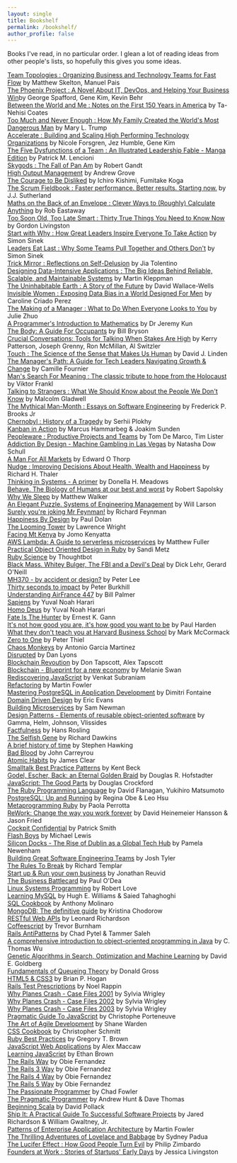 ```yaml
---
layout: single
title: Bookshelf
permalink: /bookshelf/
author_profile: false
---
```


Books I've read, in no particular order.
I glean a lot of reading ideas from other people's lists, so hopefully this gives you some ideas.

[Team Topologies : Organizing Business and Technology Teams for Fast Flow](https://www.bookdepository.com/Team-Topologies/9781942788812) by Matthew Skelton, Manuel Pais  
[The Phoenix Project : A Novel About IT, DevOps, and Helping Your Business Win](https://www.bookdepository.com/Phoenix-Project-George-Spafford/9780988262508)by George Spafford, Gene Kim, Kevin Behr  
[Between the World and Me : Notes on the First 150 Years in America](https://www.bookdepository.com/Between-World-Me-Ta-Nehisi-Coates/9780812993547) by Ta-Nehisi Coates  
[Too Much and Never Enough : How My Family Created the World's Most Dangerous Man](https://www.bookdepository.com/Too-Much-and-Never-Enough/9781471190148) by Mary L. Trump  
[Accelerate : Building and Scaling High Performing Technology Organizations](https://www.bookdepository.com/Accelerate/9781942788331) by Nicole Forsgren, Jez Humble, Gene Kim  
[The Five Dysfunctions of a Team : An Illustrated Leadership Fable - Manga Edition](https://www.bookdepository.com/Five-Dysfunctions-Team-Patrick-M-Lencioni/9780470823385) by Patrick M. Lencioni  
[Skygods : The Fall of Pan Am](https://www.bookdepository.com/Skygods-Robert-Gandt/9780615611839) by Robert Gandt  
[High Output Management](https://www.bookdepository.com/High-Output-Management/9780679762881) by Andrew Grove  
[The Courage to Be Disliked](https://www.bookdepository.com/The-Courage-to-Be-Disliked-Ichiro-Kishimi/9781501197277) by Ichiro Kishimi, Fumitake Koga  
[The Scrum Fieldbook : Faster performance. Better results. Starting now.](https://www.bookdepository.com/The-Scrum-Fieldbook/9781847942685) by J.J. Sutherland  
[Maths on the Back of an Envelope : Clever Ways to (Roughly) Calculate Anything](https://www.bookdepository.com/Maths-on-Back-Envelope-Rob-Eastaway/9780008324582) by Rob Eastaway  
[Too Soon Old, Too Late Smart : Thirty True Things You Need to Know Now](https://www.bookdepository.com/Too-Soon-Old-Too-Late-Smart-Gordon-Livingston/9780340839362) by Gordon Livingston  
[Start with Why : How Great Leaders Inspire Everyone To Take Action](https://www.bookdepository.com/Start-With-Why-Simon-Sinek/9780241958223) by Simon Sinek  
[Leaders Eat Last : Why Some Teams Pull Together and Others Don't](https://www.bookdepository.com/Leaders-Eat-Last/9780670923175) by Simon Sinek  
[Trick Mirror : Reflections on Self-Delusion](https://www.bookdepository.com/Trick-Mirror/9780008294922) by Jia Tolentino  
[Designing Data-Intensive Applications : The Big Ideas Behind Reliable, Scalable, and Maintainable Systems](https://www.bookdepository.com/Designing-Data-Intensive-Applications-Martin-Kleppmann/9781449373320) by Martin Kleppman  
[The Uninhabitable Earth : A Story of the Future](https://www.bookdepository.com/Uninhabitable-Earth-David-Wallace-wells/9780141988870) by David Wallace-Wells  
[Invisible Women : Exposing Data Bias in a World Designed For Men](https://www.bookdepository.com/Invisible-Women-Caroline-Criado-Perez/9781784741723) by Caroline Criado Perez  
[The Making of a Manager : What to Do When Everyone Looks to You](https://www.bookdepository.com/Making-Manager-Zhuo-Julie/9780525540427) by Julie Zhuo  
[A Programmer's Introduction to Mathematics](https://www.bookdepository.com/A-Programmer-s-Introduction-to-Mathematics/9781727125450) by Dr Jeremy Kun  
[The Body: A Guide For Occupants](https://www.bookdepository.com/The-Body-Bill-Bryson/9780857522405) by Bill Bryson  
[Crucial Conversations: Tools for Talking When Stakes Are High](https://www.bookdepository.com/Crucial-Conversations-Tools-for-Talking-When-Stakes-Are-High-Second-Edition-Kerry-Patterson/9780071771320) by Kerry Patterson, Joseph Grenny, Ron McMillan, Al Switzler  
[Touch : The Science of the Sense that Makes Us Human](https://www.bookdepository.com/Touch-David-J-Linden/9780241184066) by David J. Linden  
[The Manager's Path: A Guide for Tech Leaders Navigating Growth & Change](https://www.bookdepository.com/Manager-s-Path-Camille-Fournier/9781491973899) by Camille Fournier  
[Man's Search For Meaning : The classic tribute to hope from the Holocaust](https://www.bookdepository.com/Mans-Search-For-Meaning-Viktor-E.-Frankl/9781846041242) by Viktor Frankl  
[Talking to Strangers : What We Should Know about the People We Don't Know](https://www.bookdepository.com/Talking-Strangers-Malcolm-Gladwell/9780241351574) by Malcolm Gladwell  
[The Mythical Man-Month : Essays on Software
Engineering](https://www.bookdepository.com/Mythical-Man-Month-Frederick-P-Brooks-Jr/9780201835953) by Frederick P. Brooks Jr  
[Chernobyl : History of a Tragedy](https://www.bookdepository.com/Chernobyl-Serhii-Plokhy/9780141988351) by Serhii Plokhy  
[Kanban in Action](https://www.bookdepository.com/Kanban-in-Action-Marcus-Hammarberg/9781617291050) by Marcus Hammarbeg & Joakim Sunden  
[Peopleware : Productive Projects and Teams](https://www.bookdepository.com/Peopleware-Tom-DeMarco/9780321934116) by Tom De Marco, Tim Lister  
[Addiction By Design - Machine Gambling in Las
Vegas](https://www.bookdepository.com/Addiction-by-Design-Natasha-Dow-Schull/9780691160887) by Natasha Dow Schull  
[A Man For All Markets](https://www.bookdepository.com/Man-for-All-Markets-Edward-O-Thorp/9780812979909) by Edward O Thorp  
[Nudge : Improving Decisions About Health, Wealth and Happiness](https://www.bookdepository.com/Nudge/9780143115267) by Richard H. Thaler  
[Thinking in Systems - A primer](https://www.bookdepository.com/Thinking-in-Systems-Donella-Meadows/9781603580557) by Donella H. Meadows  
[Behave. The Biology of Humans at our best and worst](https://www.bookdepository.com/Behave/9780099575061) by Robert Sapolsky  
[Why We Sleep](https://www.bookdepository.com/Why-We-Sleep-Matthew-Walker/9780141983769) by Matthew Walker  
[An Elegant Puzzle. Systems of Engineering Management](https://www.amazon.com/dp/1732265186) by Will Larson  
[Surely you're joking Mr Feynman!](https://www.bookdepository.com/Surely-You-re-Joking-Mr-Feynman/9780099173311) by Richard Feynman  
[Happiness By Design](https://www.bookdepository.com/Happiness-by-Design/9780141977539) by Paul Dolan  
[The Looming Tower](https://www.bookdepository.com/The-Looming-Tower/9780141029351) by Lawrence Wright  
[Facing Mt Kenya](https://www.bookdepository.com/Facing-Mount-Kenya/9780394702100) by Jomo Kenyatta  
[AWS Lambda: A Guide to serverless microservices](https://www.amazon.com/AWS-Lambda-Guide-Serverless-Microservices-ebook/dp/B016JOMAEE) by Matthew Fuller  
[Practical Object Oriented Design in Ruby](https://www.bookdepository.com/Practical-Object-Oriented-Design-Ruby-Sandi-Metz/9780321721334) by Sandi Metz  
[Ruby Science](https://github.com/thoughtbot/ruby-science) by Thoughtbot  
[Black Mass. Whitey Bulger, The FBI and a Devil's Deal](https://www.bookdepository.com/Black-Mass/9781782116240) by Dick Lehr, Gerard O'Neill  
[MH370 - by accident or design?](https://www.amazon.com/MH-370-Accident-Peter-Lee-ebook/dp/B00KR6QAL0) by Peter Lee  
[Thirty seconds to impact](https://www.bookdepository.com/Thirty-Seconds-Impact-Peter-Burkhill/9781449088583) by Peter Burkhill  
[Understanding AirFrance 447](https://www.amazon.com/Understanding-Air-France-Bill-Palmer-ebook/dp/B00E5W9YZG) by Bill Palmer  
[Sapiens](https://www.bookdepository.com/Sapiens/9780099590088) by Yuval Noah Harari  
[Homo Deus](https://www.bookdepository.com/Homo-Deus-Yuval-Noah-Harari/9781784703936) by Yuval Noah Harari  
[Fate Is The Hunter](https://www.bookdepository.com/Fate-is-the-Hunter/9781908059024) by Ernest K. Gann  
[It's not how good you are, it's how good you want to be](https://www.bookdepository.com/It-s-Not-How-Good-You-Are--It-s-How-Good-You-Want-to-Be/9780714843377) by Paul Harden  
[What they don't teach you at Harvard Business School](https://www.bookdepository.com/What-They-Don-t-Teach-You-At-Harvard-Business-School/9781781253397) by Mark McCormack  
[Zero to One](https://www.bookdepository.com/Zero-One-Blake-Masters/9780753555200) by Peter Thiel  
[Chaos Monkeys](https://www.bookdepository.com/Chaos-Monkeys/9781785036460) by Antonio Garcia Martinez  
[Disrupted](https://www.bookdepository.com/Disrupted/9781786491022) by Dan Lyons  
[Blockchain Revoution](https://www.bookdepository.com/Blockchain-Revolution/9780241237861) by Don Tapscott, Alex Tapscott  
[Blockchain - Blueprint for a new economy](https://www.bookdepository.com/Blockchain/9781491920497) by Melanie Swan  
[Rediscovering JavaScript](https://www.bookdepository.com/Rediscovering-JavaScript-Venkat-Subramaniam/9781680505467) by Venkat Subraniam  
[Refactoring](https://www.bookdepository.com/Refactoring/9780201485677) by Martin Fowler  
[Mastering PostgreSQL in Application Development](https://www.amazon.com/Mastering-PostgreSQL-Application-Development-Fontaine/dp/024494525X) by Dimitri Fontaine  
[Domain Driven Design](https://www.bookdepository.com/Domain-Driven-Design/9780321125217) by Eric Evans  
[Building Microservices](https://www.bookdepository.com/Building-Microservices-Sam-Newman/9781491950357) by Sam Newman  
[Design Patterns - Elements of reusable object-oriented software](https://www.bookdepository.com/Design-Patterns/9780201633610) by Gamma, Helm, Johnson, Vlissides  
[Factfulness](https://www.bookdepository.com/Factfulness/9781473637467) by Hans Rosling  
[The Selfish Gene](https://www.bookdepository.com/The-Selfish-Gene/9780198788607) by Richard Dawkins  
[A brief history of time](https://www.bookdepository.com/Brief-History-Time-Stephen-Hawking/9780857501004) by Stephen Hawking  
[Bad Blood](https://www.bookdepository.com/Bad-Blood/9781509868087) by John Carreyrou  
[Atomic Habits](https://www.bookdepository.com/Atomic-Habits/9781847941831) by James Clear  
[Smalltalk Best Practice Patterns](https://www.bookdepository.com/Smalltalk-Best-Practice-Patterns-Kent-Beck/9780134769042) by Kent Beck  
[Godel, Escher, Back: an Eternal Golden Braid]() by Douglas R. Hofstadter  
[JavaScript: The Good Parts](https://www.bookdepository.com/Godel--Escher--Bach/9780465026562) by Douglas Crockford  
[The Ruby Programming Language](https://www.bookdepository.com/The-Ruby-Programming-Language/9780596516178) by David Flanagan, Yukihiro Matsumoto  
[PostgreSQL: Up and Running](https://www.bookdepository.com/PostgreSQL---Up-and-Running-3e/9781491963418) by Regina Obe & Leo Hsu  
[Metaprogramming Ruby](https://www.bookdepository.com/Metaprogramming-Ruby-Paolo-Perrotta/9781934356470) by Paola Perrotta  
[ReWork: Change the way you work forever](https://www.bookdepository.com/ReWork/9780091929787) by David Heinemeier Hansson & Jason Fried  
[Cockpit Confidential](https://www.bookdepository.com/Cockpit-Confidential/9781492663966) by Patrick Smith  
[Flash Boys](https://www.bookdepository.com/Flash-Boys/9780141981031) by Michael Lewis  
[Silicon Docks - The Rise of Dublin as a Global Tech Hub](https://www.amazon.com/Silicon-Docks-Rise-Dublin-Global/dp/1909718874) by Pamela Newenham  
[Building Great Software Engineering Teams](https://www.apress.com/gp/book/9781484211342) by Josh Tyler  
[The Rules To Break](https://www.bookdepository.com/The-Rules-to-Break/9781292088129) by Richard Templar  
[Start up & Run your own business](https://www.bookdepository.com/Start-Up-Run-Your-Own-Business-Jonathan-Reuvid/9780749460600) by Jonathan Reuvid  
[The Business Battlecard](https://www.amazon.com/Business-Battlecard-Winning-Growing-Companies/dp/1904887287) by Paul O'Dea  
[Linux Systems Programming](https://www.bookdepository.com/Linux-System-Programming/9781449339531) by Robert Love  
[Learning MySQL](https://www.bookdepository.com/Learning-MySQL/9780596008642) by Hugh E. Williams & Saied Tahaghoghi  
[SQL Cookbook](https://www.bookdepository.com/SQL-Cookbook/9780596009762) by Anthony Molinaro  
[MongoDB: The definitive guide](https://www.bookdepository.com/MongoDB--The-Definitive-Guide/9781449344689) by Kristina Chodorow  
[RESTful Web APIs](https://www.bookdepository.com/RESTful-Web-APIs/9781449358068) by Leonard Richardson  
[Coffeescript](https://www.bookdepository.com/CoffeeScript-2e-Trevor-Burnham/9781941222263) by Trevor Burnham  
[Rails AntiPatterns](https://www.bookdepository.com/Rails-AntiPatterns-Chad-Pytel-Tammer-Saleh/9780321604811) by Chad Pytel & Tammer Saleh  
[A comprehensive introduction to object-oriented programming in Java](https://www.bookdepository.com/Introduction-Object-Oriented-Programming-with-Java-C-Thomas-Wu/9780073523309) by C. Thomas Wu  
[Genetic Algorithms in Search, Optimization and Machine Learning](https://www.amazon.com/Genetic-Algorithms-Optimization-Machine-Learning/dp/0201157675) by David E. Goldberg  
[Fundamentals of Queueing Theory](https://www.bookdepository.com/Fundamentals-Queueing-Theory-Solutions-Manual-accompany-Fundamentals-Queueing-Theory-4e-Solutions-Manual-Donald-Gross/9780470077962) by Donald Gross  
[HTML5 & CSS3](https://www.bookdepository.com/HTML5-and-CSS3-Brian-P-Hogan/9781934356685) by Brian P. Hogan  
[Rails Test Prescriptions](https://www.bookdepository.com/Rails-Test-Prescriptions-Noel-Rappin/9781934356647) by Noel Rappin  
[Why Planes Crash - Case Files 2001](https://www.amazon.co.uk/Why-Planes-Crash-Case-Files-ebook/dp/B00COASORA) by Sylvia Wrigley  
[Why Planes Crash - Case Files 2002](https://www.amazon.co.uk/gp/product/B011H328Z8) by Sylvia Wrigley  
[Why Planes Crash - Case Files 2003](https://www.amazon.co.uk/Why-Planes-Crash-Case-Files-ebook/dp/B01M2BRD9G) by Sylvia Wrigley  
[Pragmatic Guide To JavaScript](https://www.bookdepository.com/Pragmatic-Guide-JavaScript-Christophe-Porteneuve/9781934356678) by Christophe Porteneuve  
[The Art of Agile Development](https://www.bookdepository.com/Art-Agile-Development-Shane-Warden/9780596527679) by Shane Warden  
[CSS Cookbook](https://www.bookdepository.com/CSS-Cookbook-Christopher-Schmitt/9780596155933) by Christopher Schmitt  
[Ruby Best Practices](https://www.bookdepository.com/Ruby-Best-Practices/9780596523008) by Gregory T. Brown  
[JavaScript Web Applications](https://www.bookdepository.com/JavaScript-Web-Applications/9781449303518) by Alex Maccaw  
[Learning JavaScript](https://www.bookdepository.com/Learning-JavaScript--3e/9781491914915) by Ethan Brown  
[The Rails Way](https://www.bookdepository.com/Rails-Way-Obie-Fernandez/9780321445612) by Obie Fernandez  
[The Rails 3 Way](https://www.bookdepository.com/Rails-3-Way-Obie-Fernandez/9780321601667) by Obie Fernandez  
[The Rails 4 Way](https://www.bookdepository.com/Rails-4-Way-Obie-Fernandez/9780321944276) by Obie Fernandez  
[The Rails 5 Way](https://www.bookdepository.com/Rails-5-Way-Obie-Fernandez/9780134657677) by Obie Fernandez  
[The Passionate Programmer](https://www.bookdepository.com/The-Passionate-Programmer/9781934356340) by Chad Fowler  
[The Pragmatic Programmer](https://www.bookdepository.com/Pragmatic-Programmer-Andrew-Hunt/9780201616224) by Andrew Hunt & Dave Thomas  
[Beginning Scala](https://www.bookdepository.com/Beginning-Scala/9781430219897) by David Pollack  
[Ship It: A Practical Guide To Successful Software Projects](https://www.bookdepository.com/Ship-It-Jared-Richardson/9780974514048) by Jared Richardson & William Gwaltney, Jr.  
[Patterns of Enterprise Application Architecture](https://www.bookdepository.com/Patterns-of-Enterprise-Application-Architecture/9780321127426) by Martin Fowler  
[The Thrilling Adventures of Lovelace and Babbage](https://www.bookdepository.com/The-Thrilling-Adventures-of-Lovelace-and-Babbage/9780141981536) by Sydney Padua  
[The Lucifer Effect : How Good People Turn Evil](https://www.bookdepository.com/Lucifer-Effect-Philip-Zimbardo/9781846041037) by Philip Zimbardo  
[Founders at Work : Stories of Startups' Early Days](https://www.bookdepository.com/Founders-at-Work-Jessica-Livingston/9781430210788) by Jessica Livingston  
